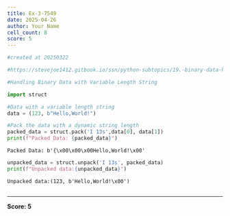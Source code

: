 ```yaml
---
title: Ex-3-7549
date: 2025-04-26
author: Your Name
cell_count: 8
score: 5
---
```


```python
#created at 20250322
```


```python
#https://stevejoe1412.gitbook.io/ssn/python-subtopics/19.-binary-data-handling
```


```python
#Handling Binary Data with Variable Length String
```


```python
import struct
```


```python
#Data with a variable length string
data = (123, b"Hello,World!")
```


```python
#Pack the data with a dynamic string length
packed_data = struct.pack('I 13s',data[0], data[1])
print(f"Packed Data: {packed_data}")
```

    Packed Data: b'{\x00\x00\x00Hello,World!\x00'



```python
unpacked_data = struct.unpack('I 13s', packed_data)
print(f"Unpacked data:{unpacked_data}")
```

    Unpacked data:(123, b'Hello,World!\x00')



```python

```


---
**Score: 5**